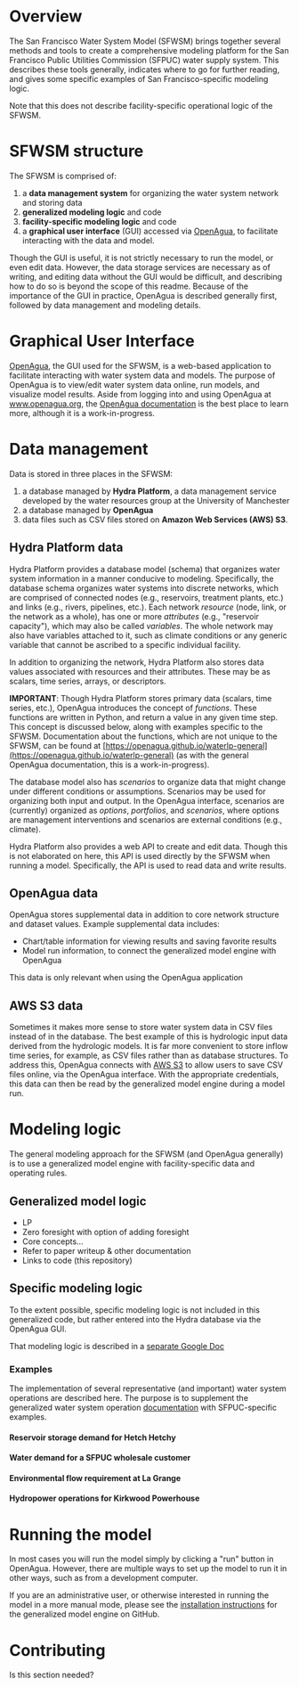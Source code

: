 # Overview

The San Francisco Water System Model (SFWSM) brings together several methods and tools to create a comprehensive modeling platform for the San Francisco Public Utilities Commission (SFPUC) water supply system. This describes these tools generally, indicates where to go for further reading, and gives some specific examples of San Francisco-specific modeling logic.

Note that this does not describe facility-specific operational logic of the SFWSM.

# SFWSM structure

The SFWSM is comprised of:
1. a **data management system** for organizing the water system network and storing data
2. **generalized modeling logic** and code
3. **facility-specific modeling logic** and code
4. a **graphical user interface** (GUI) accessed via [OpenAgua](www.openagua.org), to facilitate interacting with the data and model.

Though the GUI is useful, it is not strictly necessary to run the model, or even edit data. However, the data storage services are necessary as of writing, and editing data without the GUI would be difficult, and describing how to do so is beyond the scope of this readme. Because of the importance of the GUI in practice, OpenAgua is described generally first, followed by data management and modeling details.

# Graphical User Interface

[OpenAgua](https://www.openagua.org), the GUI used for the SFWSM, is a web-based application to facilitate interacting with water system data and models. The purpose of OpenAgua is to view/edit water system data online, run models, and visualize model results. Aside from logging into and using OpenAgua at www.openagua.org, the [OpenAgua documentation](http://docs.openagua.org) is the best place to learn more, although it is a work-in-progress.

# Data management

Data is stored in three places in the SFWSM:

1. a database managed by **Hydra Platform**, a data management service developed by the water resources group at the University of Manchester
2. a database managed by **OpenAgua**
3. data files such as CSV files stored on **Amazon Web Services (AWS) S3**.

## Hydra Platform data

Hydra Platform provides a database model (schema) that organizes water system information in a manner conducive to modeling. Specifically, the database schema organizes water systems into discrete networks, which are comprised of connected nodes (e.g., reservoirs, treatment plants, etc.) and links (e.g., rivers, pipelines, etc.). Each network *resource* (node, link, or the network as a whole), has one or more *attributes* (e.g., "reservoir capacity"), which may also be called *variables*. The whole network may also have variables attached to it, such as climate conditions or any generic variable that cannot be ascribed to a specific individual facility.

In addition to organizing the network, Hydra Platform also stores data values associated with resources and their attributes. These may be as scalars, time series, arrays, or descriptors.

**IMPORTANT**: Though Hydra Platform stores primary data (scalars, time series, etc.), OpenAgua introduces the concept of *functions*. These functions are written in Python, and return a value in any given time step. This concept is discussed below, along with examples specific to the SFWSM. Documentation about the functions, which are not unique to the SFWSM, can be found at [https://openagua.github.io/waterlp-general](https://openagua.github.io/waterlp-general) (as with the general OpenAgua documentation, this is a work-in-progress).

The database model also has *scenarios* to organize data that might change under different conditions or assumptions. Scenarios may be used for organizing both input and output. In the OpenAgua interface, scenarios are (currently) organized as *options*, *portfolios*, and *scenarios*, where options are management interventions and scenarios are external conditions (e.g., climate).

Hydra Platform also provides a web API to create and edit data. Though this is not elaborated on here, this API is used directly by the SFWSM when running a model. Specifically, the API is used to read data and write results.

## OpenAgua data

OpenAgua stores supplemental data in addition to core network structure and dataset values. Example supplemental data includes:

* Chart/table information for viewing results and saving favorite results
* Model run information, to connect the generalized model engine with OpenAgua

This data is only relevant when using the OpenAgua application

## AWS S3 data

Sometimes it makes more sense to store water system data in CSV files instead of in the database. The best example of this is hydrologic input data derived from the hydrologic models. It is far more convenient to store inflow time series, for example, as CSV files rather than as database structures. To address this, OpenAgua connects with [AWS S3](https://aws.amazon.com/s3/) to allow users to save CSV files online, via the OpenAgua interface. With the appropriate credentials, this data can then be read by the generalized model engine during a model run.

# Modeling logic

The general modeling approach for the SFWSM (and OpenAgua generally) is to use a generalized model engine with facility-specific data and operating rules.

## Generalized model logic

* LP
* Zero foresight with option of adding foresight
* Core concepts...
* Refer to paper writeup & other documentation
* Links to code (this repository)

## Specific modeling logic

To the extent possible, specific modeling logic is not included in this generalized code, but rather entered into the Hydra database via the OpenAgua GUI.

That modeling logic is described in a [separate Google Doc](https://docs.google.com/document/d/19qTpzT-JEKpwmsF28UgYSVeF0gQW1batZOGd7pwBsF8/edit?usp=sharing)

### Examples

The implementation of several representative (and important) water system operations are described here. The purpose is to supplement the generalized water system operation [documentation](https://openagua.github.io/waterlp-general) with SFPUC-specific examples.

#### Reservoir storage demand for Hetch Hetchy

#### Water demand for a SFPUC wholesale customer

#### Environmental flow requirement at La Grange

#### Hydropower operations for Kirkwood Powerhouse

# Running the model

In most cases you will run the model simply by clicking a "run" button in OpenAgua. However, there  are multiple ways to set up the model to run it in other ways, such as from a development computer.

If you are an administrative user, or otherwise interested in running the model in a more manual mode, please see the [installation instructions](https://github.com/openagua/waterlp-general/blob/master/README.md) for the generalized model engine on GitHub.

# Contributing

Is this section needed?